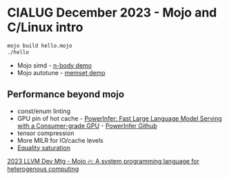 # CIALUG December 2023 - Mojo and C/Linux intro

```bash
mojo build hello.mojo
./hello
```

* Mojo simd - [n-body demo](https://github.com/modularml/mojo/blob/cbba184e159f297f0f24f9299616015cf8bdd0f3/examples/nbody.mojo#L29)
* Mojo autotune - [memset demo](https://github.com/modularml/mojo/blob/cbba184e159f297f0f24f9299616015cf8bdd0f3/examples/memset.mojo#L200)
  


## Performance beyond mojo
* const/enum linting
* GPU pin of hot cache - [PowerInfer: Fast Large Language Model Serving with a Consumer-grade GPU](https://ipads.se.sjtu.edu.cn/_media/publications/powerinfer-20231219.pdf) - [PowerInfer Github](https://github.com/SJTU-IPADS/PowerInfer)
* tensor compression
* More MILR for IO/cache levels
* [Equality saturation](https://digital.lib.washington.edu/researchworks/bitstream/handle/1773/47423/Willsey_washington_0250E_22746.pdf?sequence=1) 



[2023 LLVM Dev Mtg - Mojo 🔥: A system programming language for heterogenous computing](https://www.youtube.com/watch?v=SEwTjZvy8vw)




